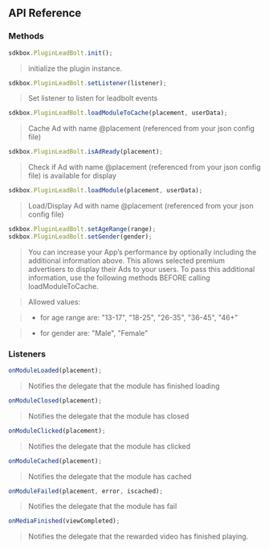 ## API Reference

### Methods
```javascript
sdkbox.PluginLeadBolt.init();
```
>  initialize the plugin instance.

```javascript
sdkbox.PluginLeadBolt.setListener(listener);
```
> Set listener to listen for leadbolt events

```javascript
sdkbox.PluginLeadBolt.loadModuleToCache(placement, userData);
```
> Cache Ad with name @placement (referenced from your json config file)

```javascript
sdkbox.PluginLeadBolt.isAdReady(placement);
```
> Check if Ad with name @placement (referenced from your json config file) is available for display

```javascript
sdkbox.PluginLeadBolt.loadModule(placement, userData);
```
> Load/Display Ad with name @placement (referenced from your json config file)

```javascript
sdkbox.PluginLeadBolt.setAgeRange(range);
sdkbox.PluginLeadBolt.setGender(gender);
```
>You can increase your App’s performance by optionally including the additional information above. This allows selected premium advertisers to display their Ads to your users. To pass this additional information, use the following methods BEFORE calling loadModuleToCache.

>Allowed values:

>- for age range are: "13-17", "18-25", "26-35", "36-45", "46+"

>- for gender are: "Male", "Female"


### Listeners
```javascript
onModuleLoaded(placement);
```
> Notifies the delegate that the module has finished loading

```javascript
onModuleClosed(placement);
```
> Notifies the delegate that the module has closed

```javascript
onModuleClicked(placement);
```
> Notifies the delegate that the module has clicked

```javascript
onModuleCached(placement);
```
> Notifies the delegate that the module has cached

```javascript
onModuleFailed(placement, error, iscached);
```
> Notifies the delegate that the module has fail

```javascript
onMediaFinished(viewCompleted);
```
> Notifies the delegate that the rewarded video has finished playing.
